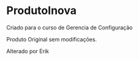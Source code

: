 # ProdutoInova
Criado para o curso de Gerencia de Configuração

Produto Original sem modificações.

Alterado por Erik
